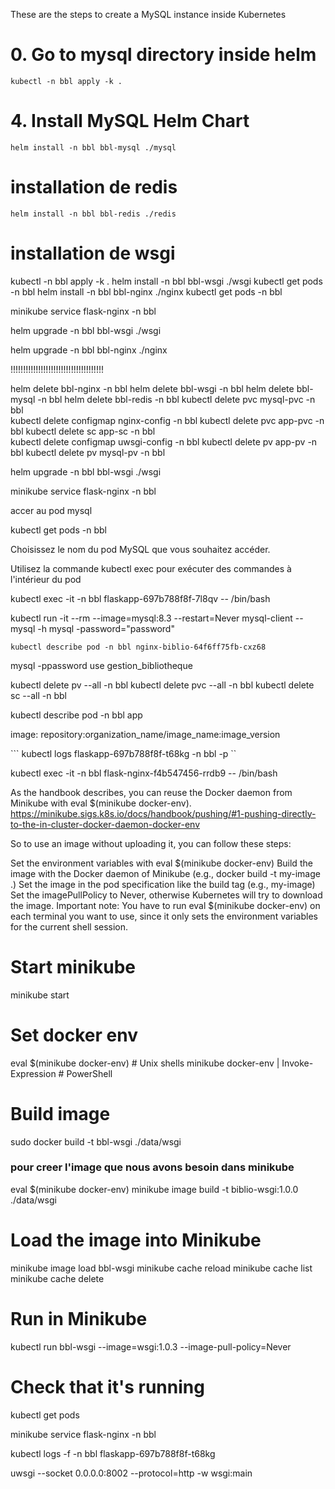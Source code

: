 These are the steps to create a MySQL instance inside Kubernetes

# 0. Go to mysql directory inside helm
`` kubectl -n bbl apply -k . ``
# 4. Install MySQL Helm Chart
``helm install -n bbl bbl-mysql ./mysql``
# installation de redis
``helm install -n bbl bbl-redis ./redis``
# installation de wsgi


kubectl -n bbl apply -k . 
helm install -n bbl bbl-wsgi ./wsgi
kubectl get pods -n bbl
helm install -n bbl bbl-nginx ./nginx
kubectl get pods -n bbl


minikube service flask-nginx -n bbl

helm upgrade -n bbl bbl-wsgi ./wsgi


helm upgrade -n bbl bbl-nginx ./nginx

!!!!!!!!!!!!!!!!!!!!!!!!!!!!!!!!!!!!!


helm delete bbl-nginx -n bbl
helm delete bbl-wsgi -n bbl
helm delete bbl-mysql -n bbl
helm delete bbl-redis -n bbl
kubectl delete  pvc mysql-pvc -n bbl  
kubectl delete  configmap nginx-config -n bbl 
kubectl delete  pvc app-pvc -n bbl 
kubectl delete  sc app-sc -n bbl  
kubectl delete  configmap uwsgi-config -n bbl
kubectl delete  pv app-pv -n bbl
kubectl delete  pv mysql-pv -n bbl   


helm upgrade -n bbl bbl-wsgi ./wsgi


minikube service flask-nginx -n bbl



accer au pod mysql

kubectl get pods -n bbl

Choisissez le nom du pod MySQL que vous souhaitez accéder.

Utilisez la commande kubectl exec pour exécuter des commandes à l'intérieur du pod 


kubectl exec -it -n bbl flaskapp-697b788f8f-7l8qv   -- /bin/bash

kubectl run -it --rm --image=mysql:8.3 --restart=Never mysql-client -- mysql -h mysql -password="password"

`` kubectl describe pod -n bbl nginx-biblio-64f6ff75fb-cxz68  ``

mysql -ppassword 
use gestion_bibliotheque


kubectl delete pv --all -n bbl
kubectl delete pvc --all -n bbl
kubectl delete sc --all -n bbl


kubectl describe pod -n bbl app

image: repository:organization_name/image_name:image_version


```   kubectl logs flaskapp-697b788f8f-t68kg   -n bbl -p    ``

kubectl exec -it -n bbl flask-nginx-f4b547456-rrdb9 -- /bin/bash


As the handbook describes, you can reuse the Docker daemon from Minikube with eval $(minikube docker-env).
https://minikube.sigs.k8s.io/docs/handbook/pushing/#1-pushing-directly-to-the-in-cluster-docker-daemon-docker-env

So to use an image without uploading it, you can follow these steps:

Set the environment variables with eval $(minikube docker-env)
Build the image with the Docker daemon of Minikube (e.g., docker build -t my-image .)
Set the image in the pod specification like the build tag (e.g., my-image)
Set the imagePullPolicy to Never, otherwise Kubernetes will try to download the image.
Important note: You have to run eval $(minikube docker-env) on each terminal you want to use, since it only sets the environment variables for the current shell session.


# Start minikube
minikube start

# Set docker env
eval $(minikube docker-env)             # Unix shells
minikube docker-env | Invoke-Expression # PowerShell

# Build image
sudo docker build -t bbl-wsgi ./data/wsgi

### pour creer l'image que nous avons besoin dans minikube
eval $(minikube docker-env)
minikube image build -t biblio-wsgi:1.0.0 ./data/wsgi 

# Load the image into Minikube
minikube image load bbl-wsgi
minikube cache reload
minikube cache list
minikube cache delete <image name>

# Run in Minikube
kubectl run bbl-wsgi --image=wsgi:1.0.3 --image-pull-policy=Never

# Check that it's running
kubectl get pods

minikube service flask-nginx -n bbl

 kubectl logs -f -n bbl flaskapp-697b788f8f-t68kg 

uwsgi --socket 0.0.0.0:8002 --protocol=http -w wsgi:main